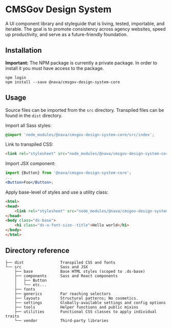 # CMSGov Design System

A UI component library and styleguide that is living, tested, importable, and iterable. The goal is to promote consistency across agency websites, speed up productivity, and serve as a future-friendly foundation.

## Installation

**Important:** The NPM package is currently a private package. In order to install it you must have access to the package.

```
npm login
npm install --save @nava/cmsgov-design-system-core
```

## Usage

Source files can be imported from the `src` directory. Transpiled files can be found in the `dist` directory.

Import all Sass styles:

```css
@import 'node_modules/@nava/cmsgov-design-system-core/src/index';
```

Link to transpiled CSS:

```html
<link rel="stylesheet" src="node_modules/@nava/cmsgov-design-system-core/dist/index.css" />
```

Import JSX component:

```jsx
import {Button} from '@nava/cmsgov-design-system-core';
...
<Button>Foo</Button>;
```

Apply base-level of styles and use a utility class:

```html
<html>
<head>
    <link rel="stylesheet" src="node_modules/@nava/cmsgov-design-system-core/dist/index.css" />
</head>
<body class="ds-base">
    <h1 class="ds-u-font-size--title">Hello world</h1>
</body>
</html>
```

## Directory reference
<!-- You can regenerate the tree by running tree -d -I "node_modules" -->

```
├── dist                Transpiled CSS and fonts
└── src                 Sass and JSX
    ├── base            Base HTML styles (scoped to .ds-base)
    ├── components      Sass and React components
    │   ├── Button
    │   └── etc...
    ├── fonts
    ├── generics        Far reaching selectors
    ├── layouts         Structural patterns; No cosmetics.
    ├── settings        Globally-available settings and config options
    ├── tools           Helper functions and public mixins
    ├── utilities       Functional CSS classes to apply individual traits
    └── vendor          Third-party libraries
```

